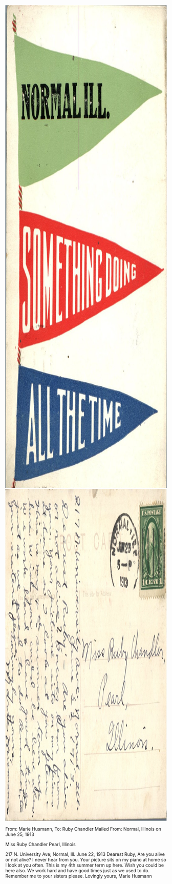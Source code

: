 <html><body><a href="/wp-content/uploads/2014/05/postcard-2014-20140505_17181806_0208.jpg"><img class="alignnone size-full wp-image-607" src="/wp-content/uploads/2014/05/postcard-2014-20140505_17181806_0208.jpg" alt="postcard-2014-20140505_17181806_0208" width="1042" height="1507"></a> <a href="/wp-content/uploads/2014/05/postcard-2014-20140505_17182557_0209.jpg"><img class="alignnone size-full wp-image-608" src="/wp-content/uploads/2014/05/postcard-2014-20140505_17182557_0209.jpg" alt="postcard-2014-20140505_17182557_0209" width="1523" height="1036"></a>

From: Marie Husmann, To: Ruby Chandler
Mailed From: Normal, Illinois on June 25, 1913

Miss Ruby Chandler
Pearl, Illinois

217 N. University Ave; Normal, Ill.
June 22, 1913
Dearest Ruby,
Are you alive or not alive? I never hear from you. Your picture sits on my piano at home so I look at you often. This is my 4th summer term up here. Wish you could be here also. We work hard and have good times just as we used to do. Remember me to your sisters please.
Lovingly yours,
Marie Husmann</body></html>